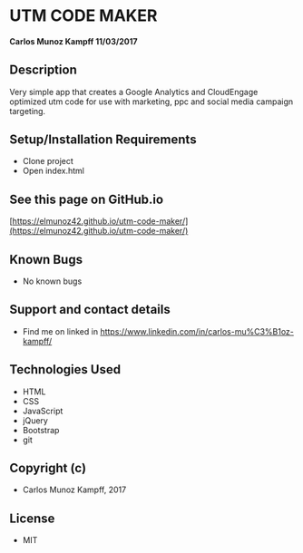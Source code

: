 # UTM CODE MAKER

#### Carlos Munoz Kampff 11/03/2017

## Description

Very simple app that creates a Google Analytics and CloudEngage optimized utm code for use with marketing, ppc and social media campaign targeting.

## Setup/Installation Requirements
* Clone project
* Open index.html

## See this page on GitHub.io
[https://elmunoz42.github.io/utm-code-maker/](https://elmunoz42.github.io/utm-code-maker/)

## Known Bugs
* No known bugs

## Support and contact details
* Find me on linked in https://www.linkedin.com/in/carlos-mu%C3%B1oz-kampff/

## Technologies Used
* HTML
* CSS
* JavaScript
* jQuery
* Bootstrap
* git

## Copyright (c)
* Carlos Munoz Kampff, 2017

## License
* MIT
